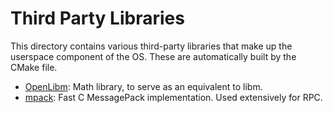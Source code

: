 # Third Party Libraries
This directory contains various third-party libraries that make up the userspace component of the OS. These are automatically built by the CMake file.

- [OpenLibm](https://github.com/JuliaMath/openlibm): Math library, to serve as an equivalent to libm.
- [mpack](https://github.com/ludocode/mpack): Fast C MessagePack implementation. Used extensively for RPC.
